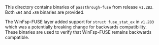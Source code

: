 This directory contains binaries of `passthrough-fuse` from release `v1.2B2`. Both `x64` and `x86` binaries are provided.

The WinFsp-FUSE layer added support for `struct fuse_stat_ex` in `v1.2B3` which was a potentially breaking change for backwards compatibility. These binaries are used to verify that WinFsp-FUSE remains backwards compatible.
